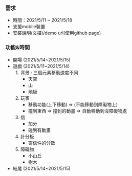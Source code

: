 ### 需求

- 時間：2021/5/11 ~ 2021/5/18
- 支援mobile裝置
- 安裝說明(文檔)/demo url(使用github page)

### 功能&時間

- 開場 (2021/5/14~2021/5/15)
- 遊戲 (2021/5/11~2021/5/14)
  1. 背景 : 三個元素移動速度不同 
     - 天空
     - 山
     - 地板
  2. 玩家 
     - 移動功能(上下移動) => (不能移動到障礙物上)
     - 撞到東西 => 撞到的動畫 => 自動移動到沒障礙物處
  3. 信 
     - 加分
     - 碰到有動畫
  4. 計分板 
     - 寄信件的分數
  5. 障礙物 
     - 小山丘
     - 樹木
- 結尾 (2021/5/14~2021/5/15)